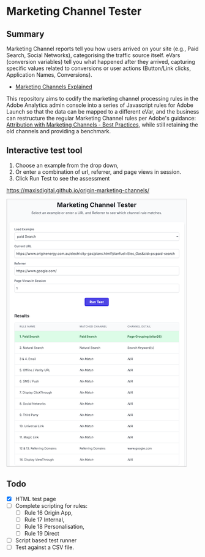 # Marketing Channel Tester

## Summary

Marketing Channel reports tell you how users arrived on your site (e.g., Paid Search, Social Networks), categorising the traffic source itself. eVars (conversion variables) tell you what happened after they arrived, capturing specific values related to conversions or user actions (Button/Link clicks, Application Names, Conversions).

* [Marketing Channels Explained](https://experienceleague.adobe.com/en/docs/analytics/components/marketing-channels/c-getting-started-mchannel)

This repository aims to codify the marketing channel processing rules in the Adobe Analytics admin console into a series of Javascript rules for Adobe Launch so that the data can be mapped to a different eVar, and the business can restructure the regular Marketing Channel rules per Adobe's guidance: [Attribution with Marketing Channels - Best Practices](https://experienceleague.adobe.com/en/docs/analytics/components/marketing-channels/mchannel-best-practices), while still retaining the old channels and providing a benchmark.


## Interactive test tool

1. Choose an example from the drop down,
2. Or enter a combination of url, referrer, and page views in session.
3. Click Run Test to see the assessment

https://maxisdigital.github.io/origin-marketing-channels/

![Screenshot](screenshot.png?raw=true "Screenshot")

## Todo

- [X] HTML test page
- [ ] Complete scripting for rules:
  - [ ] Rule 16 Origin App,
  - [ ] Rule 17 Internal,
  - [ ] Rule 18 Personalisation,
  - [ ] Rule 19 Direct
- [ ] Script based test runner
- [ ] Test against a CSV file.